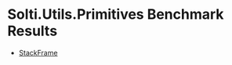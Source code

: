 # Solti.Utils.Primitives Benchmark Results

- [StackFrame](https://sholtee.github.io/primitives/perf/Solti.Utils.Primitives.Perf.StackFrame-report-github.html )